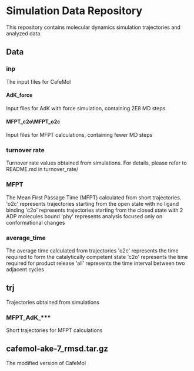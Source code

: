 # Simulation Data Repository

This repository contains molecular dynamics simulation trajectories and analyzed data.

## Data
### inp

The input files for CafeMol

#### AdK_force

Input files for AdK with force simulation, containing 2E8 MD steps

#### MFPT_c2o\MFPT_o2c

Input files for MFPT calculations, containing fewer MD steps

### turnover rate

Turnover rate values obtained from simulations. For details, please refer to README.md in turnover_rate/

### MFPT
The Mean First Passage Time (MFPT) calculated from short trajectories.
'o2c' represents trajectories starting from the open state with no ligand binding
'c2o' represents trajectories starting from the closed state with 2 ADP molecules bound
'phy' represents analysis focused only on conformational changes

### average_time
The average time calculated from trajectories
'o2c' represents the time required to form the catalytically competent state
'c2o' represents the time required for product release
'all' represents the time interval between two adjacent cycles

## trj

Trajectories obtained from simulations

### MFPT_AdK_***

Short trajectories for MFPT calculations

## cafemol-ake-7_rmsd.tar.gz

The modified version of CafeMol
